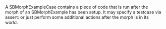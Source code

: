 A SBMorphExampleCase contains a piece of code that is run after the morph of an SBMorphExample has been setup. It may specify a testcase via assert: or just perform some additional actions after the morph is in its world.